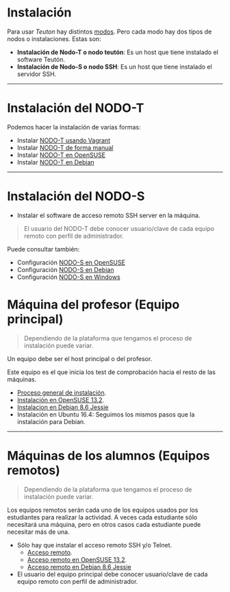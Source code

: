 
# Instalación

Para usar *Teuton* hay distintos [modos](../modos.md).
Pero cada modo hay dos tipos de nodos o instalaciones. Estas son:

* **Instalación de Nodo-T o nodo teutón**: Es un host que tiene instalado el software Teutón.
* **Instalación de Nodo-S o nodo SSH**: Es un host que tiene instalado el servidor SSH.

---

# Instalación del NODO-T

Podemos hacer la instalación de varias formas:
* Instalar [NODO-T usando Vagrant](./nodo-t/vagrant.md)
* Instalar [NODO-T de forma manual](./nodo-t/manual.md)
* Instalar [NODO-T en OpenSUSE](./nodo-t/opensuse.md)
* Instalar [NODO-T en Debian](./nodo-t/debian.md)

---

# Instalación del NODO-S

* Instalar el software de acceso remoto SSH server en la máquina.

> El usuario del NODO-T debe conocer usuario/clave de cada equipo
remoto con perfil de administrador.

Puede consultar también:
* Configuración [NODO-S en OpenSUSE](./nodo-s/opensuse.md)
* Configuración [NODO-S en Debian](./nodo-s/debian.md)
* Configuración [NODO-S en Windows](./nodo-s/opensuse.md)

# Máquina del profesor (Equipo principal)

> Dependiendo de la plataforma que tengamos el proceso de instalación puede variar.

Un equipo debe ser el host principal o del profesor.

Este equipo es el que inicia los test de comprobación hacia el resto de las máquinas.

* [Proceso general de instalación](./general/profesor.md).
* [Instalación en OpenSUSE 13.2](./opensuse/profesor.md).
* [Instalacion en Debian 8.6 Jessie](./debian/profesor.md)
* Instalación en Ubuntu 16.4: Seguimos los mismos pasos que la instalación para Debian.

---

# Máquinas de los alumnos (Equipos remotos)

> Dependiendo de la plataforma que tengamos el proceso de instalación puede variar.

Los equipos remotos serán cada uno de los equipos usados por los estudiantes
para realizar la actividad. A veces cada estudiante sólo necesitará una máquina, pero en otros casos cada estudiante puede necesitar más de una.

* Sólo hay que instalar el acceso remoto SSH y/o Telnet.
    * [Acceso remoto](./general/alumno.md).
    * [Acceso remoto en OpenSUSE 13.2](./opensuse/alumno.md).
    * [Acceso remoto en Debian 8.6 Jessie](./debian/alumno.md)
* El usuario del equipo principal debe conocer usuario/clave de cada equipo
remoto con perfil de administrador.
